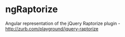 # ngRaptorize
Angular representation of the jQuery Raptorize plugin - http://zurb.com/playground/jquery-raptorize
